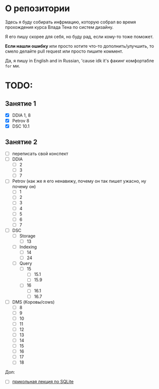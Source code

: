 # О репозитории
Здесь я буду собирать инфрмацию, которую собрал во время прохождения курса Влада Тена по систем дизайну.

Я его пишу скорее для себя, но буду рад, если кому-то тоже поможет.

**Если нашли ошибку** или просто хотите что-то дополнить/улучшить, то смело делайте pull request или просто пишите коммент.

Да, я пишу in English and in Russian, 'cause idk it's факинг комфортабле `for` ми.

# TODO:
## Занятие 1
- [x] DDIA 1, 8
- [x] Petrov 8
- [x] DSC 10.1

## Занятие 2
- [ ] переписать свой конспект
- [ ] DDIA
  - [ ] 2
  - [ ] 3
  - [ ] 7
- [ ] Petrov (как же я его ненавижу, почему он так пишет ужасно, ну почему он)
  - [ ] 1
  - [ ] 2
  - [ ] 3
  - [ ] 4
  - [ ] 5
  - [ ] 6
  - [ ] 7
- [ ] DSC
  - [ ] Storage
    - [ ] 13
  - [ ] Indexing
    - [ ] 14
    - [ ] 24
  - [ ] Query
    - [ ] 15
      - [ ] 15.1
      - [ ] 15.9
    - [ ] 16
      - [ ] 16.1
      - [ ] 16.7
- [ ] DMS (Коровы/cows)
  - [ ] 8
  - [ ] 9
  - [ ] 10
  - [ ] 11
  - [ ] 12
  - [ ] 13
  - [ ] 14
  - [ ] 15
  - [ ] 16
  - [ ] 17
  - [ ] 18

Доп:
- [ ] [прикольная лекция по SQLite](https://www.youtube.com/watch?v=ZSKLA81tBis)
